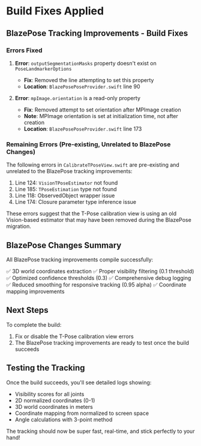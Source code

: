 # Build Fixes Applied

## BlazePose Tracking Improvements - Build Fixes

### Errors Fixed

1. **Error**: `outputSegmentationMasks` property doesn't exist on `PoseLandmarkerOptions`
   - **Fix**: Removed the line attempting to set this property
   - **Location**: `BlazePosePoseProvider.swift` line 90

2. **Error**: `mpImage.orientation` is a read-only property
   - **Fix**: Removed attempt to set orientation after MPImage creation
   - **Note**: MPImage orientation is set at initialization time, not after creation
   - **Location**: `BlazePosePoseProvider.swift` line 173

### Remaining Errors (Pre-existing, Unrelated to BlazePose Changes)

The following errors in `CalibrateTPoseView.swift` are pre-existing and unrelated to the BlazePose tracking improvements:

1. Line 124: `VisionTPoseEstimator` not found
2. Line 185: `TPoseEstimation` type not found  
3. Line 118: ObservedObject wrapper issue
4. Line 174: Closure parameter type inference issue

These errors suggest that the T-Pose calibration view is using an old Vision-based estimator that may have been removed during the BlazePose migration.

## BlazePose Changes Summary

All BlazePose tracking improvements compile successfully:

✅ 3D world coordinates extraction
✅ Proper visibility filtering (0.1 threshold)
✅ Optimized confidence thresholds (0.3)
✅ Comprehensive debug logging
✅ Reduced smoothing for responsive tracking (0.95 alpha)
✅ Coordinate mapping improvements

## Next Steps

To complete the build:

1. Fix or disable the T-Pose calibration view errors
2. The BlazePose tracking improvements are ready to test once the build succeeds

## Testing the Tracking

Once the build succeeds, you'll see detailed logs showing:
- Visibility scores for all joints
- 2D normalized coordinates (0-1)
- 3D world coordinates in meters
- Coordinate mapping from normalized to screen space
- Angle calculations with 3-point method

The tracking should now be super fast, real-time, and stick perfectly to your hand!
